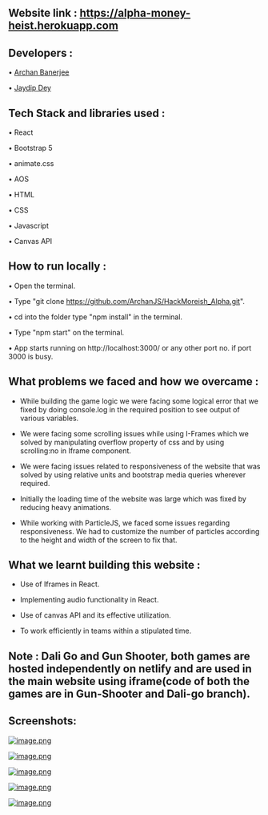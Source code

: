 ## Website link : https://alpha-money-heist.herokuapp.com

## Developers :
• [Archan Banerjee](https://www.github.com/ArchanJS)

• [Jaydip Dey](https://www.github.com/jaydip1235)

## Tech Stack and libraries used :

 • React

 • Bootstrap 5

 • animate.css

 • AOS

 • HTML

 • CSS

 • Javascript

 • Canvas API

## How to run locally :
• Open the terminal.

• Type "git clone https://github.com/ArchanJS/HackMoreish_Alpha.git".

• cd into the folder type "npm install" in the terminal.

• Type "npm start" on the terminal.

• App starts running on http://localhost:3000/ or any other port no. if port 3000 is busy.

##

## What problems we faced and how we overcame :
 * While building the game logic we were facing some logical error that we fixed by doing console.log in the required position to see output of various variables.
 
 * We were facing some scrolling issues while using I-Frames which we solved by manipulating overflow property of css and by using scrolling:no in Iframe component.
  
 * We were facing issues related to responsiveness of the website that was solved by using relative units and bootstrap media queries wherever required.

 * Initially the loading time of the website was large which was fixed by reducing heavy animations.

 * While working with ParticleJS, we faced some issues regarding responsiveness. We had to customize the number of particles according to the height and width of the screen to fix that.

###

## What we learnt building this website :

* Use of Iframes in React.

* Implementing audio functionality in React.

* Use of canvas API and its effective utilization.

* To work efficiently in teams within a stipulated time.

##

## Note : Dali Go and Gun Shooter, both games are hosted independently on netlify and are used in the main website using iframe(code of both the games are in Gun-Shooter and Dali-go branch).

## Screenshots:

[![image.png](https://i.postimg.cc/L6k5GGR4/image.png)](https://postimg.cc/jL5R7gLB)

[![image.png](https://i.postimg.cc/pXBVs8Yp/image.png)](https://postimg.cc/WhhP3dyv)


[![image.png](https://i.postimg.cc/qMBHMFyv/image.png)](https://postimg.cc/G9f5XqXW)


[![image.png](https://i.postimg.cc/NfjZwHvy/image.png)](https://postimg.cc/Z0Xw80RZ)


[![image.png](https://i.postimg.cc/1XCCzv18/image.png)](https://postimg.cc/4HcbLbdG)
